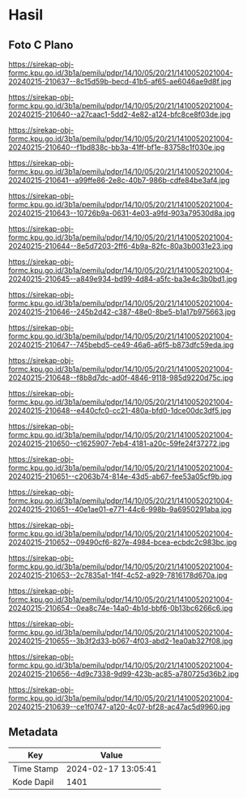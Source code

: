 # Hasil

## Foto C Plano

https://sirekap-obj-formc.kpu.go.id/3b1a/pemilu/pdpr/14/10/05/20/21/1410052021004-20240215-210637--8c15d59b-becd-41b5-af65-ae6046ae9d8f.jpg

https://sirekap-obj-formc.kpu.go.id/3b1a/pemilu/pdpr/14/10/05/20/21/1410052021004-20240215-210640--a27caac1-5dd2-4e82-a124-bfc8ce8f03de.jpg

https://sirekap-obj-formc.kpu.go.id/3b1a/pemilu/pdpr/14/10/05/20/21/1410052021004-20240215-210640--f1bd838c-bb3a-41ff-bf1e-83758c1f030e.jpg

https://sirekap-obj-formc.kpu.go.id/3b1a/pemilu/pdpr/14/10/05/20/21/1410052021004-20240215-210641--a99ffe86-2e8c-40b7-986b-cdfe84be3af4.jpg

https://sirekap-obj-formc.kpu.go.id/3b1a/pemilu/pdpr/14/10/05/20/21/1410052021004-20240215-210643--10726b9a-0631-4e03-a9fd-903a79530d8a.jpg

https://sirekap-obj-formc.kpu.go.id/3b1a/pemilu/pdpr/14/10/05/20/21/1410052021004-20240215-210644--8e5d7203-2ff6-4b9a-82fc-80a3b0031e23.jpg

https://sirekap-obj-formc.kpu.go.id/3b1a/pemilu/pdpr/14/10/05/20/21/1410052021004-20240215-210645--a849e934-bd99-4d84-a5fc-ba3e4c3b0bd1.jpg

https://sirekap-obj-formc.kpu.go.id/3b1a/pemilu/pdpr/14/10/05/20/21/1410052021004-20240215-210646--245b2d42-c387-48e0-8be5-b1a17b975663.jpg

https://sirekap-obj-formc.kpu.go.id/3b1a/pemilu/pdpr/14/10/05/20/21/1410052021004-20240215-210647--745bebd5-ce49-46a6-a6f5-b873dfc59eda.jpg

https://sirekap-obj-formc.kpu.go.id/3b1a/pemilu/pdpr/14/10/05/20/21/1410052021004-20240215-210648--f8b8d7dc-ad0f-4846-9118-985d9220d75c.jpg

https://sirekap-obj-formc.kpu.go.id/3b1a/pemilu/pdpr/14/10/05/20/21/1410052021004-20240215-210648--e440cfc0-cc21-480a-bfd0-1dce00dc3df5.jpg

https://sirekap-obj-formc.kpu.go.id/3b1a/pemilu/pdpr/14/10/05/20/21/1410052021004-20240215-210650--c1625907-7eb4-4181-a20c-59fe24f37272.jpg

https://sirekap-obj-formc.kpu.go.id/3b1a/pemilu/pdpr/14/10/05/20/21/1410052021004-20240215-210651--c2063b74-814e-43d5-ab67-fee53a05cf9b.jpg

https://sirekap-obj-formc.kpu.go.id/3b1a/pemilu/pdpr/14/10/05/20/21/1410052021004-20240215-210651--40e1ae01-e771-44c6-998b-9a6950291aba.jpg

https://sirekap-obj-formc.kpu.go.id/3b1a/pemilu/pdpr/14/10/05/20/21/1410052021004-20240215-210652--09490cf6-827e-4984-bcea-ecbdc2c983bc.jpg

https://sirekap-obj-formc.kpu.go.id/3b1a/pemilu/pdpr/14/10/05/20/21/1410052021004-20240215-210653--2c7835a1-1f4f-4c52-a929-7816178d670a.jpg

https://sirekap-obj-formc.kpu.go.id/3b1a/pemilu/pdpr/14/10/05/20/21/1410052021004-20240215-210654--0ea8c74e-14a0-4b1d-bbf6-0b13bc6266c6.jpg

https://sirekap-obj-formc.kpu.go.id/3b1a/pemilu/pdpr/14/10/05/20/21/1410052021004-20240215-210655--3b3f2d33-b067-4f03-abd2-1ea0ab327f08.jpg

https://sirekap-obj-formc.kpu.go.id/3b1a/pemilu/pdpr/14/10/05/20/21/1410052021004-20240215-210656--4d9c7338-9d99-423b-ac85-a780725d36b2.jpg

https://sirekap-obj-formc.kpu.go.id/3b1a/pemilu/pdpr/14/10/05/20/21/1410052021004-20240215-210639--ce1f0747-a120-4c07-bf28-ac47ac5d9960.jpg


## Metadata

| Key        | Value               |
| ---------- | ------------------- |
| Time Stamp | 2024-02-17 13:05:41 |
| Kode Dapil | 1401                |



